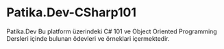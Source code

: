 # Patika.Dev-CSharp101
Patika.Dev 
Bu platform üzerindeki C# 101 ve Object Oriented Programming Dersleri 
içinde bulunan ödevleri ve örneklari içermektedir.
